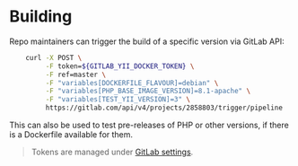 # Building

Repo maintainers can trigger the build of a specific version via GitLab API:

```bash
    curl -X POST \
         -F token=${GITLAB_YII_DOCKER_TOKEN} \
         -F ref=master \
         -F "variables[DOCKERFILE_FLAVOUR]=debian" \
         -F "variables[PHP_BASE_IMAGE_VERSION]=8.1-apache" \
         -F "variables[TEST_YII_VERSION]=3" \
         https://gitlab.com/api/v4/projects/2858803/trigger/pipeline
```

This can also be used to test pre-releases of PHP or other versions, if there is a Dockerfile available for them.

> Tokens are managed under [GitLab settings](https://docs.gitlab.com/ee/user/profile/personal_access_tokens.html).
